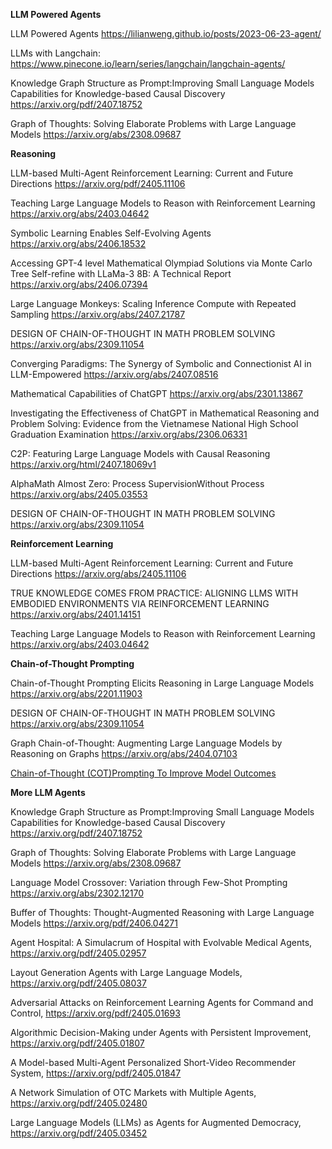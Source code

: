 **LLM Powered Agents**

LLM Powered Agents https://lilianweng.github.io/posts/2023-06-23-agent/

LLMs with Langchain:  https://www.pinecone.io/learn/series/langchain/langchain-agents/

Knowledge Graph Structure as Prompt:Improving Small Language Models Capabilities  for Knowledge-based Causal Discovery https://arxiv.org/pdf/2407.18752

Graph of Thoughts: Solving Elaborate Problems with Large Language Models  https://arxiv.org/abs/2308.09687

**Reasoning**

LLM-based Multi-Agent Reinforcement Learning:
Current and Future Directions  https://arxiv.org/pdf/2405.11106

Teaching Large Language Models to Reason  with Reinforcement Learning https://arxiv.org/abs/2403.04642

Symbolic Learning Enables Self-Evolving Agents https://arxiv.org/abs/2406.18532

Accessing GPT-4 level Mathematical Olympiad Solutions via Monte Carlo Tree Self-refine with LLaMa-3 8B: A Technical Report https://arxiv.org/abs/2406.07394

Large Language Monkeys: Scaling Inference Compute  with Repeated Sampling  https://arxiv.org/abs/2407.21787

DESIGN OF CHAIN-OF-THOUGHT IN MATH PROBLEM SOLVING  https://arxiv.org/abs/2309.11054

Converging Paradigms: The Synergy of Symbolic and Connectionist AI in LLM-Empowered  https://arxiv.org/abs/2407.08516

Mathematical Capabilities of ChatGPT  https://arxiv.org/abs/2301.13867

Investigating the Effectiveness of ChatGPT in Mathematical Reasoning and Problem Solving: Evidence from the Vietnamese
National High School Graduation Examination https://arxiv.org/abs/2306.06331

C2P: Featuring Large Language Models with Causal Reasoning  https://arxiv.org/html/2407.18069v1

AlphaMath Almost Zero: Process SupervisionWithout Process  https://arxiv.org/abs/2405.03553

DESIGN OF CHAIN-OF-THOUGHT IN MATH PROBLEM  SOLVING  https://arxiv.org/abs/2309.11054

**Reinforcement Learning**

LLM-based Multi-Agent Reinforcement Learning: Current and Future Directions  https://arxiv.org/abs/2405.11106

TRUE KNOWLEDGE COMES FROM PRACTICE:
ALIGNING LLMS WITH EMBODIED ENVIRONMENTS
VIA REINFORCEMENT LEARNING  https://arxiv.org/abs/2401.14151

Teaching Large Language Models to Reason  with Reinforcement Learning https://arxiv.org/abs/2403.04642

**Chain-of-Thought Prompting**

Chain-of-Thought Prompting Elicits Reasoning in Large Language Models  https://arxiv.org/abs/2201.11903

DESIGN OF CHAIN-OF-THOUGHT IN MATH PROBLEM  SOLVING  https://arxiv.org/abs/2309.11054

Graph Chain-of-Thought: Augmenting Large Language Models by
Reasoning on Graphs  https://arxiv.org/abs/2404.07103

[Chain-of-Thought (COT)Prompting
To Improve Model Outcomes](https://medium.com/@thomasczerny/chain-of-thought-cot-prompting-9ee4967e927c#:~:text=Chain%20of%20Thought%20Prompting%20boosts,more%20accurate%20and%20reliable%20outcomes)

**More LLM  Agents**

Knowledge Graph Structure as Prompt:Improving Small Language Models Capabilities  for Knowledge-based Causal Discovery https://arxiv.org/pdf/2407.18752

Graph of Thoughts: Solving Elaborate Problems with Large Language Models  https://arxiv.org/abs/2308.09687

Language Model Crossover: Variation through Few-Shot Prompting  https://arxiv.org/abs/2302.12170

Buffer of Thoughts: Thought-Augmented Reasoning  with Large Language Models https://arxiv.org/pdf/2406.04271

Agent Hospital: A Simulacrum of Hospital with Evolvable Medical Agents, https://arxiv.org/pdf/2405.02957

Layout Generation Agents with Large Language Models, https://arxiv.org/pdf/2405.08037

Adversarial Attacks on Reinforcement Learning Agents for Command and Control, https://arxiv.org/pdf/2405.01693 

Algorithmic Decision-Making under Agents with Persistent Improvement, https://arxiv.org/pdf/2405.01807

A Model-based Multi-Agent Personalized Short-Video Recommender System, https://arxiv.org/pdf/2405.01847

A Network Simulation of OTC Markets with Multiple Agents, https://arxiv.org/pdf/2405.02480

Large Language Models (LLMs) as Agents for Augmented Democracy, https://arxiv.org/pdf/2405.03452



